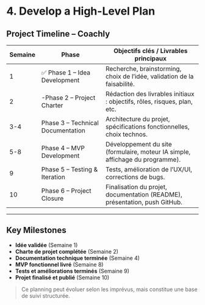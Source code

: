 # 4. Develop a High-Level Plan

## Project Timeline – Coachly

| Semaine | Phase                            | Objectifs clés / Livrables principaux                                         |
|---------|----------------------------------|-------------------------------------------------------------------------------|
| 1       | ✅ Phase 1 – Idea Development     | Recherche, brainstorming, choix de l’idée, validation de la faisabilité.     |
| 2       | -Phase 2 – Project Charter      | Rédaction des livrables initiaux : objectifs, rôles, risques, plan, etc.     |
| 3-4     | Phase 3 – Technical Documentation| Architecture du projet, spécifications fonctionnelles, choix technos.        |
| 5-8     | Phase 4 – MVP Development        | Développement du site (formulaire, moteur IA simple, affichage du programme).|
| 9       | Phase 5 – Testing & Iteration    | Tests, amélioration de l’UX/UI, corrections de bugs.                         |
| 10      | Phase 6 – Project Closure        | Finalisation du projet, documentation (README), présentation, push GitHub.   |

---

## Key Milestones

- **Idée validée** (Semaine 1)
- **Charte de projet complétée** (Semaine 2)
- **Documentation technique terminée** (Semaine 4)
- **MVP fonctionnel livré** (Semaine 8)
- **Tests et améliorations terminés** (Semaine 9)
- **Projet finalisé et publié** (Semaine 10)

> Ce planning peut évoluer selon les imprévus, mais constitue une base de suivi structurée.
